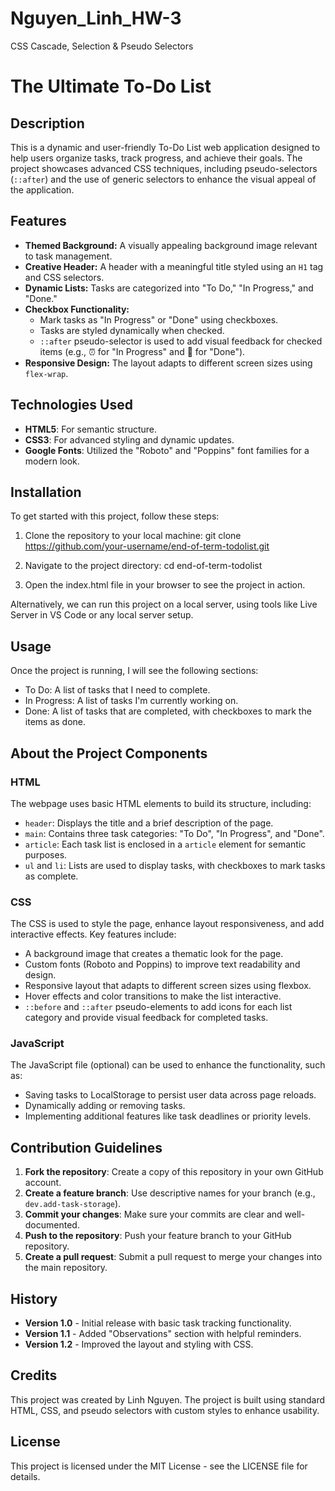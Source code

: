 # Nguyen_Linh_HW-3
CSS Cascade, Selection &amp; Pseudo Selectors

# The Ultimate To-Do List

## Description
This is a dynamic and user-friendly To-Do List web application designed to help users organize tasks, track progress, and achieve their goals. The project showcases advanced CSS techniques, including pseudo-selectors (`::after`) and the use of generic selectors to enhance the visual appeal of the application.


## Features
- **Themed Background:** A visually appealing background image relevant to task management.
- **Creative Header:** A header with a meaningful title styled using an `H1` tag and CSS selectors.
- **Dynamic Lists:** Tasks are categorized into "To Do," "In Progress," and "Done."
- **Checkbox Functionality:**
  - Mark tasks as "In Progress" or "Done" using checkboxes.
  - Tasks are styled dynamically when checked.
  - `::after` pseudo-selector is used to add visual feedback for checked items (e.g., ⏰ for "In Progress" and 💯 for "Done").
- **Responsive Design:** The layout adapts to different screen sizes using `flex-wrap`.

## Technologies Used
- **HTML5**: For semantic structure.
- **CSS3**: For advanced styling and dynamic updates.
- **Google Fonts**: Utilized the "Roboto" and "Poppins" font families for a modern look.

## Installation
To get started with this project, follow these steps:

1. Clone the repository to your local machine:
   git clone https://github.com/your-username/end-of-term-todolist.git

2. Navigate to the project directory:
cd end-of-term-todolist

3. Open the index.html file in your browser to see the project in action.

Alternatively, we can run this project on a local server, using tools like Live Server in VS Code or any local server setup.

## Usage
Once the project is running, I will see the following sections:

- To Do: A list of tasks that I need to complete.
- In Progress: A list of tasks I'm currently working on.
- Done: A list of tasks that are completed, with checkboxes to mark the items as done.

## About the Project Components

### HTML
The webpage uses basic HTML elements to build its structure, including:
- `header`: Displays the title and a brief description of the page.
- `main`: Contains three task categories: "To Do", "In Progress", and "Done".
- `article`: Each task list is enclosed in a `article` element for semantic purposes.
- `ul` and `li`: Lists are used to display tasks, with checkboxes to mark tasks as complete.

### CSS
The CSS is used to style the page, enhance layout responsiveness, and add interactive effects. Key features include:
- A background image that creates a thematic look for the page.
- Custom fonts (Roboto and Poppins) to improve text readability and design.
- Responsive layout that adapts to different screen sizes using flexbox.
- Hover effects and color transitions to make the list interactive.
- `::before` and `::after` pseudo-elements to add icons for each list category and provide visual feedback for completed tasks.

### JavaScript
The JavaScript file (optional) can be used to enhance the functionality, such as:
- Saving tasks to LocalStorage to persist user data across page reloads.
- Dynamically adding or removing tasks.
- Implementing additional features like task deadlines or priority levels.

## Contribution Guidelines
1. **Fork the repository**: Create a copy of this repository in your own GitHub account.
2. **Create a feature branch**: Use descriptive names for your branch (e.g., `dev.add-task-storage`).
3. **Commit your changes**: Make sure your commits are clear and well-documented.
4. **Push to the repository**: Push your feature branch to your GitHub repository.
5. **Create a pull request**: Submit a pull request to merge your changes into the main repository.

## History
- **Version 1.0** - Initial release with basic task tracking functionality.
- **Version 1.1** - Added "Observations" section with helpful reminders.
- **Version 1.2** - Improved the layout and styling with CSS.

## Credits
This project was created by Linh Nguyen. The project is built using standard HTML, CSS, and pseudo selectors with custom styles to enhance usability.

## License
This project is licensed under the MIT License - see the LICENSE file for details.